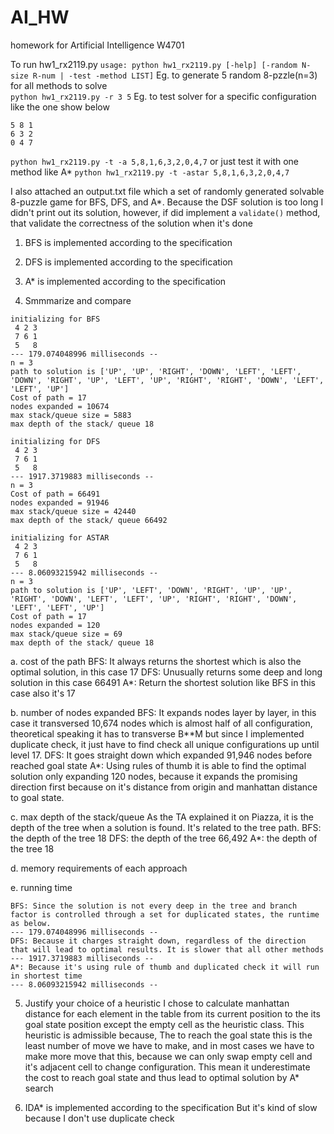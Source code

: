 # AI_HW
homework for Artificial Intelligence W4701

To run hw1_rx2119.py
`usage: python hw1_rx2119.py [-help] [-random N-size R-num | -test -method LIST]`
Eg. to generate 5 random 8-pzzle(n=3) for all methods to solve   
`python hw1_rx2119.py -r 3 5`
Eg. to test solver for a specific configuration like the one show below
```
5 8 1
6 3 2
0 4 7
```
`python hw1_rx2119.py -t -a 5,8,1,6,3,2,0,4,7`
or just test it with one method like A*
`python hw1_rx2119.py -t -astar 5,8,1,6,3,2,0,4,7`


I also attached an output.txt file which a set of randomly generated
solvable 8-puzzle game for BFS, DFS, and A*. Because the DSF solution is too long
I didn't print out its solution, however, if did implement a `validate()` method, that
validate the correctness of the solution when it's done

1. BFS is implemented according to the specification
2. DFS is implemented according to the specification
3. A* is implemented according to the specification

4. Smmmarize and compare
```
initializing for BFS
 4 2 3
 7 6 1
 5   8
--- 179.074048996 milliseconds --
n = 3
path to solution is ['UP', 'UP', 'RIGHT', 'DOWN', 'LEFT', 'LEFT', 'DOWN', 'RIGHT', 'UP', 'LEFT', 'UP', 'RIGHT', 'RIGHT', 'DOWN', 'LEFT', 'LEFT', 'UP']
Cost of path = 17
nodes expanded = 10674
max stack/queue size = 5883
max depth of the stack/ queue 18

initializing for DFS
 4 2 3
 7 6 1
 5   8
--- 1917.3719883 milliseconds --
n = 3
Cost of path = 66491
nodes expanded = 91946
max stack/queue size = 42440
max depth of the stack/ queue 66492

initializing for ASTAR
 4 2 3
 7 6 1
 5   8
--- 8.06093215942 milliseconds --
n = 3
path to solution is ['UP', 'LEFT', 'DOWN', 'RIGHT', 'UP', 'UP', 'RIGHT', 'DOWN', 'LEFT', 'LEFT', 'UP', 'RIGHT', 'RIGHT', 'DOWN', 'LEFT', 'LEFT', 'UP']
Cost of path = 17
nodes expanded = 120
max stack/queue size = 69
max depth of the stack/ queue 18
```

  a. cost of the path
    BFS: It always returns the shortest which is also the optimal solution, in this case 17
    DFS: Unusually returns some deep and long solution in this case 66491
    A*: Return the shortest solution like BFS in this case also it's 17

  b. number of nodes expanded
    BFS: It expands nodes layer by layer, in this case it transversed 10,674 nodes which is almost half of all configuration, theoretical speaking it has to transverse B**M but since I implemented duplicate check, it just have to find check all unique configurations up until level 17.
    DFS: It goes straight down which expanded 91,946 nodes before reached goal state
    A*: Using rules of thumb it is able to find the optimal solution only expanding 120 nodes, because it expands the promising direction first because on it's distance from origin and manhattan distance to goal state.

  c. max depth of the stack/queue
    As the TA explained it on Piazza, it is the depth of the tree when a solution is found. It's related to the tree path.
    BFS: the depth of the tree 18
    DFS: the depth of the tree 66,492
    A*: the depth of the tree 18

  d. memory requirements of each approach

  e. running time

    BFS: Since the solution is not every deep in the tree and branch factor is controlled through a set for duplicated states, the runtime as below.
    --- 179.074048996 milliseconds --
    DFS: Because it charges straight down, regardless of the direction that will lead to optimal results. It is slower that all other methods
    --- 1917.3719883 milliseconds --
    A*: Because it's using rule of thumb and duplicated check it will run in shortest time
    --- 8.06093215942 milliseconds --

5. Justify your choice of a heuristic
I chose to calculate manhattan distance for each element in the table from its current position to the its goal state position except the empty cell as the heuristic class. This heuristic is admissible because, The to reach the goal state this is the least number of move we have to make, and in most cases we have to make more move that this, because we can only swap empty cell and it's adjacent cell to change configuration. This mean it underestimate the cost to reach goal state and thus lead to optimal solution by A* search

1. IDA* is implemented according to the specification
But it's kind of slow because I don't use duplicate check
